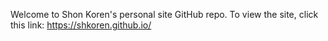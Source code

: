Welcome to Shon Koren's personal site GitHub repo. To view the site, click this link: https://shkoren.github.io/